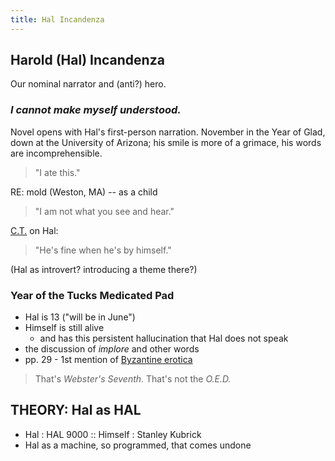```yaml
--- 
title: Hal Incandenza
---
```


Harold (Hal) Incandenza
-----------------------

Our nominal narrator and (anti?) hero.

<h3><em>I cannot make myself understood.</em></h3>

Novel opens with Hal's first-person narration. November in the Year of Glad, down at the University of Arizona; his smile is more of a grimace, his words are incomprehensible.

> "I ate this."

RE: mold (Weston, MA) -- as a child

> "I am not what you see and hear."

[C.T.](/characters/CT) on Hal:

> "He's fine when he's by himself."

(Hal as introvert? introducing a theme there?)

<h3>Year of the Tucks Medicated Pad</h3>

* Hal is 13 ("will be in June")
* Himself is still alive
  * and has this persistent hallucination that Hal does not speak
* the discussion of *implore* and other words
* pp. 29 - 1st mention of [Byzantine erotica](/misc/Byzantine-erotica)

> That's *Webster's Seventh*. That's not the *O.E.D.*

THEORY: Hal as HAL
------------------
* Hal : HAL 9000 :: Himself : Stanley Kubrick
* Hal as a machine, so programmed, that comes undone
